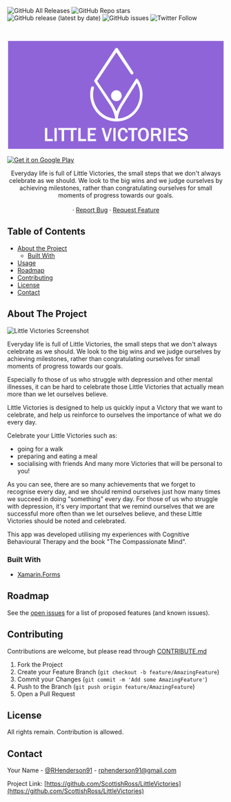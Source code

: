 ![GitHub All Releases](https://img.shields.io/github/downloads/ScottishRoss/LittleVictories/total?style=for-the-badge)
![GitHub Repo stars](https://img.shields.io/github/stars/ScottishRoss/LittleVictories?style=for-the-badge)
![GitHub release (latest by date)](https://img.shields.io/github/v/release/ScottishRoss/Littlevictories?style=for-the-badge)
![GitHub issues](https://img.shields.io/github/issues-raw/scottishross/littlevictories?style=for-the-badge)
![Twitter Follow](https://img.shields.io/twitter/follow/Rhenderson91?style=for-the-badge)

<!-- PROJECT LOGO -->
<br />
<p align="center">
  <a href="https://github.com/ScottishRoss/LittleVictories">
    <img src="https://github.com/ScottishRoss/LittleVictories/blob/master/Images/LV%20Big.png?raw=true" alt="Logo" width="500" height="250">
  </a>
  
<a align="center" href='https://play.google.com/store/apps/details?id=rphenderson.dev.littlevictories&pcampaignid=pcampaignidMKT-Other-global-all-co-prtnr-py-PartBadge-Mar2515-1'><img style="max-width: 250px !important;" alt='Get it on Google Play' src='https://play.google.com/intl/en_gb/badges/static/images/badges/en_badge_web_generic.png'/></a>

  <p align="center">
    Everyday life is full of Little Victories, the small steps that we don't always celebrate as we should. We look to the big wins and we judge ourselves by achieving milestones, rather than congratulating ourselves for small moments of progress towards our goals.
    <br />
    <br />
    ·
    <a href="https://github.com/scottishross/littlevictories/issues">Report Bug</a>
    ·
    <a href="https://github.com/scottishross/littlevictories/issues">Request Feature</a>
  </p>



<!-- TABLE OF CONTENTS -->
## Table of Contents

* [About the Project](#about-the-project)
  * [Built With](#built-with)
* [Usage](#usage)
* [Roadmap](#roadmap)
* [Contributing](#contributing)
* [License](#license)
* [Contact](#contact)

<!-- ABOUT THE PROJECT -->
## About The Project

![Little Victories Screenshot](https://github.com/ScottishRoss/LittleVictories/blob/master/Images/full.png?raw=true)

Everyday life is full of Little Victories, the small steps that we don't always celebrate as we should. We look to the big wins and we judge ourselves by achieving milestones, rather than congratulating ourselves for small moments of progress towards our goals.

Especially fo those of us who struggle with depression and other mental illnesses, it can be hard to celebrate those Little Victories that actually mean more than we let ourselves believe.

Little Victories is designed to help us quickly input a Victory that we want to celebrate, and help us reinforce to ourselves the importance of what we do every day.

Celebrate your Little Victories such as:
- going for a walk
- preparing and eating a meal
- socialising with friends
And many more Victories that will be personal to you!

As you can see, there are so many achievements that we forget to recognise every day, and we should remind ourselves just how many times we succeed in doing "something" every day. For those of us who struggle with depression, it's very important that we remind ourselves that we are successful more often than we let ourselves believe, and these Little Victories should be noted and celebrated.

This app was developed utilising my experiences with Cognitive Behavioural Therapy and the book "The Compassionate Mind".


### Built With

* [Xamarin.Forms](https://dotnet.microsoft.com/apps/xamarin/xamarin-forms)

<!-- ROADMAP -->
## Roadmap

See the [open issues](https://github.com/scottishross/littlevictories/issues) for a list of proposed features (and known issues).

<!-- CONTRIBUTING -->
## Contributing

Contributions are welcome, but please read through [CONTRIBUTE.md](https://github.com/ScottishRoss/LittleVictories/blob/master/CONTRIBUTE.md)

1. Fork the Project
2. Create your Feature Branch (`git checkout -b feature/AmazingFeature`)
3. Commit your Changes (`git commit -m 'Add some AmazingFeature'`)
4. Push to the Branch (`git push origin feature/AmazingFeature`)
5. Open a Pull Request


<!-- LICENSE -->
## License

All rights remain. Contribution is allowed.


<!-- CONTACT -->
## Contact

Your Name - [@RHenderson91](https://twitter.com/RHenderson91) - rphenderson91@gmail.com

Project Link: [https://github.com/ScottishRoss/LittleVictories](https://github.com/ScottishRoss/LittleVictories)
